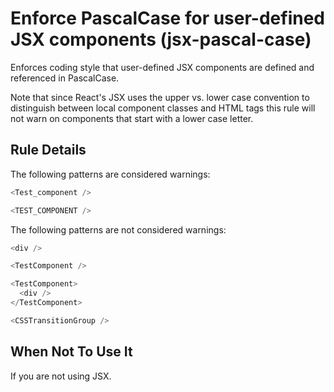# Enforce PascalCase for user-defined JSX components (jsx-pascal-case)

Enforces coding style that user-defined JSX components are defined and referenced in PascalCase.

Note that since React's JSX uses the upper vs. lower case convention to distinguish between local component classes and HTML tags this rule will not warn on components that start with a lower case letter.

## Rule Details

The following patterns are considered warnings:

```js
<Test_component />
```

```js
<TEST_COMPONENT />
```

The following patterns are not considered warnings:

```js
<div />
```

```js
<TestComponent />
```

```js
<TestComponent>
  <div />
</TestComponent>
```

```js
<CSSTransitionGroup />
```

## When Not To Use It

If you are not using JSX.
